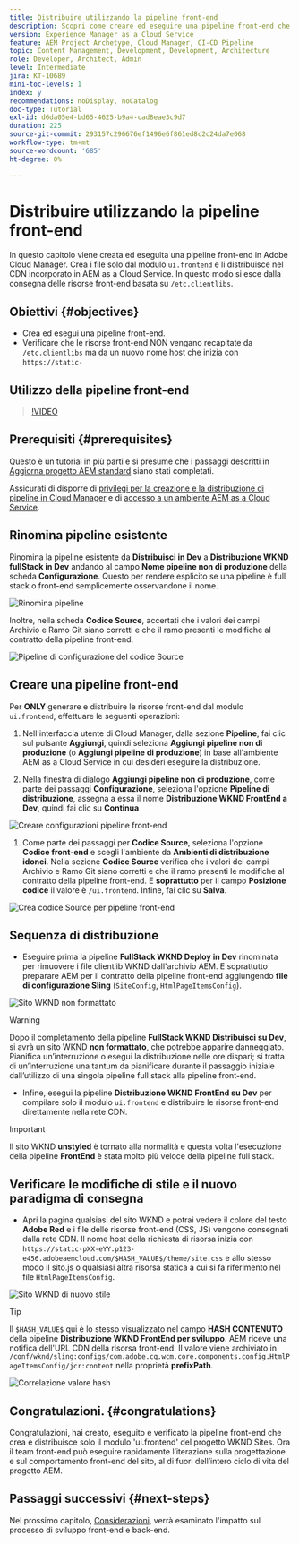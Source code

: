 ```yaml
---
title: Distribuire utilizzando la pipeline front-end
description: Scopri come creare ed eseguire una pipeline front-end che crea risorse front-end e distribuisce nella rete CDN integrata in AEM as a Cloud Service.
version: Experience Manager as a Cloud Service
feature: AEM Project Archetype, Cloud Manager, CI-CD Pipeline
topic: Content Management, Development, Development, Architecture
role: Developer, Architect, Admin
level: Intermediate
jira: KT-10689
mini-toc-levels: 1
index: y
recommendations: noDisplay, noCatalog
doc-type: Tutorial
exl-id: d6da05e4-bd65-4625-b9a4-cad8eae3c9d7
duration: 225
source-git-commit: 293157c296676ef1496e6f861ed8c2c24da7e068
workflow-type: tm+mt
source-wordcount: '685'
ht-degree: 0%

---
```


# Distribuire utilizzando la pipeline front-end

In questo capitolo viene creata ed eseguita una pipeline front-end in Adobe Cloud Manager. Crea i file solo dal modulo `ui.frontend` e li distribuisce nel CDN incorporato in AEM as a Cloud Service. In questo modo si esce dalla consegna delle risorse front-end basata su `/etc.clientlibs`.


## Obiettivi {#objectives}

* Crea ed esegui una pipeline front-end.
* Verificare che le risorse front-end NON vengano recapitate da `/etc.clientlibs` ma da un nuovo nome host che inizia con `https://static-`

## Utilizzo della pipeline front-end

>[!VIDEO](https://video.tv.adobe.com/v/3409420?quality=12&learn=on)

## Prerequisiti {#prerequisites}

Questo è un tutorial in più parti e si presume che i passaggi descritti in [Aggiorna progetto AEM standard](./update-project.md) siano stati completati.

Assicurati di disporre di [privilegi per la creazione e la distribuzione di pipeline in Cloud Manager](https://experienceleague.adobe.com/docs/experience-manager-cloud-manager/content/requirements/users-and-roles.html?lang=en#role-definitions) e di [accesso a un ambiente AEM as a Cloud Service](https://experienceleague.adobe.com/docs/experience-manager-cloud-service/content/implementing/using-cloud-manager/manage-environments.html?lang=it).

## Rinomina pipeline esistente

Rinomina la pipeline esistente da __Distribuisci in Dev__ a __Distribuzione WKND fullStack in Dev__ andando al campo __Nome pipeline non di produzione__ della scheda __Configurazione__. Questo per rendere esplicito se una pipeline è full stack o front-end semplicemente osservandone il nome.

![Rinomina pipeline](assets/fullstack-wknd-deploy-dev-pipeline.png)


Inoltre, nella scheda __Codice Source__, accertati che i valori dei campi Archivio e Ramo Git siano corretti e che il ramo presenti le modifiche al contratto della pipeline front-end.

![Pipeline di configurazione del codice Source](assets/fullstack-wknd-source-code-config.png)


## Creare una pipeline front-end

Per __ONLY__ generare e distribuire le risorse front-end dal modulo `ui.frontend`, effettuare le seguenti operazioni:

1. Nell&#39;interfaccia utente di Cloud Manager, dalla sezione __Pipeline__, fai clic sul pulsante __Aggiungi__, quindi seleziona __Aggiungi pipeline non di produzione__ (o __Aggiungi pipeline di produzione__) in base all&#39;ambiente AEM as a Cloud Service in cui desideri eseguire la distribuzione.

1. Nella finestra di dialogo __Aggiungi pipeline non di produzione__, come parte dei passaggi __Configurazione__, seleziona l&#39;opzione __Pipeline di distribuzione__, assegna a essa il nome __Distribuzione WKND FrontEnd a Dev__, quindi fai clic su __Continua__

![Creare configurazioni pipeline front-end](assets/create-frontend-pipeline-configs.png)

1. Come parte dei passaggi per __Codice Source__, seleziona l&#39;opzione __Codice front-end__ e scegli l&#39;ambiente da __Ambienti di distribuzione idonei__. Nella sezione __Codice Source__ verifica che i valori dei campi Archivio e Ramo Git siano corretti e che il ramo presenti le modifiche al contratto della pipeline front-end.
E __soprattutto__ per il campo __Posizione codice__ il valore è `/ui.frontend`. Infine, fai clic su __Salva__.

![Crea codice Source per pipeline front-end](assets/create-frontend-pipeline-source-code.png)


## Sequenza di distribuzione

* Eseguire prima la pipeline __FullStack WKND Deploy in Dev__ rinominata per rimuovere i file clientlib WKND dall&#39;archivio AEM. E soprattutto preparare AEM per il contratto della pipeline front-end aggiungendo __file di configurazione Sling__ (`SiteConfig`, `HtmlPageItemsConfig`).

![Sito WKND non formattato](assets/unstyled-wknd-site.png)

>[!WARNING]
>
>Dopo il completamento della pipeline __FullStack WKND Distribuisci su Dev__, si avrà un sito WKND __non formattato__, che potrebbe apparire danneggiato. Pianifica un’interruzione o esegui la distribuzione nelle ore dispari; si tratta di un’interruzione una tantum da pianificare durante il passaggio iniziale dall’utilizzo di una singola pipeline full stack alla pipeline front-end.


* Infine, esegui la pipeline __Distribuzione WKND FrontEnd su Dev__ per compilare solo il modulo `ui.frontend` e distribuire le risorse front-end direttamente nella rete CDN.

>[!IMPORTANT]
>
>Il sito WKND __unstyled__ è tornato alla normalità e questa volta l&#39;esecuzione della pipeline __FrontEnd__ è stata molto più veloce della pipeline full stack.

## Verificare le modifiche di stile e il nuovo paradigma di consegna

* Apri la pagina qualsiasi del sito WKND e potrai vedere il colore del testo __Adobe Red__ e i file delle risorse front-end (CSS, JS) vengono consegnati dalla rete CDN. Il nome host della richiesta di risorsa inizia con `https://static-pXX-eYY.p123-e456.adobeaemcloud.com/$HASH_VALUE$/theme/site.css` e allo stesso modo il sito.js o qualsiasi altra risorsa statica a cui si fa riferimento nel file `HtmlPageItemsConfig`.


![Sito WKND di nuovo stile](assets/newly-styled-wknd-site.png)



>[!TIP]
>
>Il `$HASH_VALUE$` qui è lo stesso visualizzato nel campo __HASH CONTENUTO__ della pipeline __Distribuzione WKND FrontEnd per sviluppo__. AEM riceve una notifica dell&#39;URL CDN della risorsa front-end. Il valore viene archiviato in `/conf/wknd/sling:configs/com.adobe.cq.wcm.core.components.config.HtmlPageItemsConfig/jcr:content` nella proprietà __prefixPath__.


![Correlazione valore hash](assets/hash-value-correlartion.png)



## Congratulazioni. {#congratulations}

Congratulazioni, hai creato, eseguito e verificato la pipeline front-end che crea e distribuisce solo il modulo &#39;ui.frontend&#39; del progetto WKND Sites. Ora il team front-end può eseguire rapidamente l’iterazione sulla progettazione e sul comportamento front-end del sito, al di fuori dell’intero ciclo di vita del progetto AEM.

## Passaggi successivi {#next-steps}

Nel prossimo capitolo, [Considerazioni](considerations.md), verrà esaminato l&#39;impatto sul processo di sviluppo front-end e back-end.
